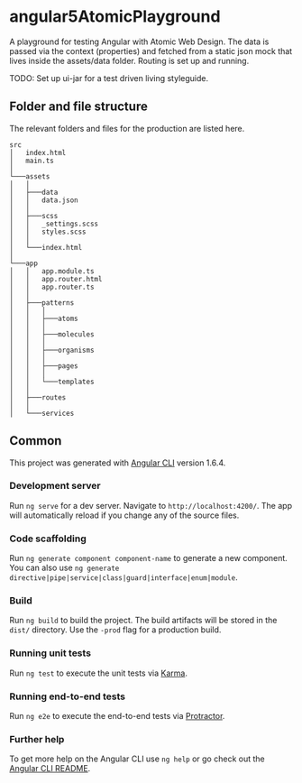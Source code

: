 # angular5AtomicPlayground
A playground for testing Angular with Atomic Web Design. The data is passed via the context (properties) and fetched from a static json mock that lives inside the assets/data folder. 
Routing is set up and running. 

TODO: Set up ui-jar for a test driven living styleguide.

## Folder and file structure
The relevant folders and files for the production are listed here.

```
src
│   index.html
│   main.ts
│
└───assets
│   │
│   ├───data
│   │   data.json
│   │
│   ├───scss
│   │   _settings.scss
│   │   styles.scss
│   │
│   └───index.html
│   
└───app
│   │   app.module.ts
│   │   app.router.html
│   │   app.router.ts
│   │
│   ├───patterns
│   │   │
│   │   ├───atoms
│   │   │
│   │   ├───molecules
│   │   │
│   │   ├───organisms
│   │   │
│   │   ├───pages
│   │   │
│   │   └───templates
│   │
│   ├───routes
│   │   
│   └───services  
```

## Common

This project was generated with [Angular CLI](https://github.com/angular/angular-cli) version 1.6.4.

### Development server

Run `ng serve` for a dev server. Navigate to `http://localhost:4200/`. The app will automatically reload if you change any of the source files.

### Code scaffolding

Run `ng generate component component-name` to generate a new component. You can also use `ng generate directive|pipe|service|class|guard|interface|enum|module`.

### Build

Run `ng build` to build the project. The build artifacts will be stored in the `dist/` directory. Use the `-prod` flag for a production build.

### Running unit tests

Run `ng test` to execute the unit tests via [Karma](https://karma-runner.github.io).

### Running end-to-end tests

Run `ng e2e` to execute the end-to-end tests via [Protractor](http://www.protractortest.org/).

### Further help

To get more help on the Angular CLI use `ng help` or go check out the [Angular CLI README](https://github.com/angular/angular-cli/blob/master/README.md).

